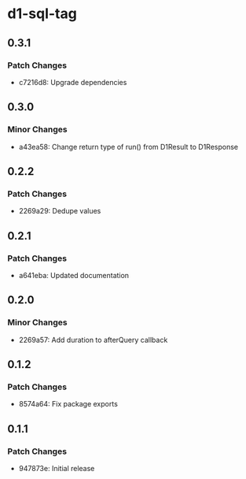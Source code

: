 # d1-sql-tag

## 0.3.1

### Patch Changes

- c7216d8: Upgrade dependencies

## 0.3.0

### Minor Changes

- a43ea58: Change return type of run() from D1Result to D1Response

## 0.2.2

### Patch Changes

- 2269a29: Dedupe values

## 0.2.1

### Patch Changes

- a641eba: Updated documentation

## 0.2.0

### Minor Changes

- 2269a57: Add duration to afterQuery callback

## 0.1.2

### Patch Changes

- 8574a64: Fix package exports

## 0.1.1

### Patch Changes

- 947873e: Initial release
